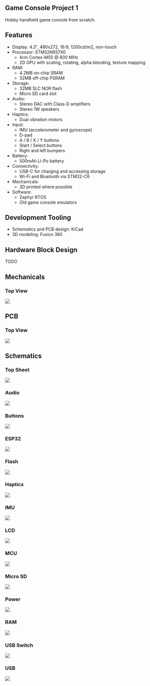 ## Game Console Project 1

Hobby handheld game console from scratch.


## Features

- Display: 4.3", 480x272, 16:9, 1200cd/m2, non-touch
- Processor: STM32N657X0
  - Arm Cortex-M55 @ 800 MHz
  - 2D GPU with scaling, rotating, alpha blending, texture mapping
- RAM:
  - 4.2MB on-chip SRAM
  - 32MB off-chip PSRAM
- Storage:
  - 32MB SLC NOR flash
  - Micro SD card slot
- Audio:
  - Stereo DAC with Class-D amplifiers
  - Stereo 1W speakers
- Haptics:
  - Dual vibration motors
- Input:
  - IMU (accelerometer and gyroscope)
  - D-pad
  - A / B / X / Y buttons
  - Start / Select buttons
  - Right and left bumpers
- Battery:
  - 500mAh Li-Po battery
- Connectivity:
  - USB-C for charging and accessing storage
  - Wi-Fi and Bluetooth via STM32-C6
- Mechanicals:
  - 3D printed where possible
- Software:
  - Zephyr RTOS
  - Old game console emulators


## Development Tooling

- Schematics and PCB design: KiCad
- 3D modeling: Fusion 360


## Hardware Block Design

TODO

## Mechanicals

### Top View
<img src="./projects/main-board/images/mechanicals/render-1.png">

## PCB

### Top View
<img src="./projects/main-board/images/pcb/main-board.png">

## Schematics 

### Top Sheet
<img src="./projects/main-board/images/schematics/main-board.svg">

### Audio
<img src="./projects/main-board/images/schematics/main-board-Audio.svg">

### Buttons
<img src="./projects/main-board/images/schematics/main-board-Buttons.svg">

### ESP32
<img src="./projects/main-board/images/schematics/main-board-ESP32.svg">

### Flash
<img src="./projects/main-board/images/schematics/main-board-Flash.svg">

### Haptics
<img src="./projects/main-board/images/schematics/main-board-Haptics.svg">

### IMU
<img src="./projects/main-board/images/schematics/main-board-IMU.svg">

### LCD
<img src="./projects/main-board/images/schematics/main-board-LCD.svg">

### MCU
<img src="./projects/main-board/images/schematics/main-board-MCU.svg">

### Micro SD
<img src="./projects/main-board/images/schematics/main-board-Micro SD.svg">

### Power
<img src="./projects/main-board/images/schematics/main-board-Power.svg">

### RAM
<img src="./projects/main-board/images/schematics/main-board-RAM.svg">

### USB Switch
<img src="./projects/main-board/images/schematics/main-board-USB Switch.svg">

### USB
<img src="./projects/main-board/images/schematics/main-board-USB.svg">

